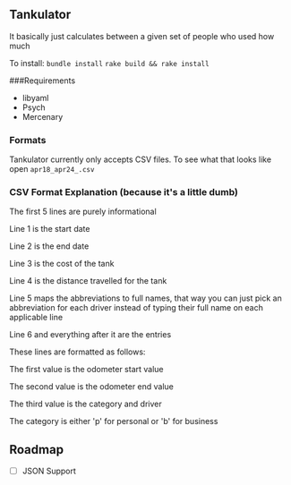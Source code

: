 
## Tankulator
It basically just calculates between a given set of people who used how much

To install:
`bundle install`
`rake build && rake install`

###Requirements
- libyaml
- Psych
- Mercenary

### Formats
Tankulator currently only accepts CSV files. To see what that looks like open `apr18_apr24_.csv`

### CSV Format Explanation (because it's a little dumb)
The first 5 lines are purely informational

Line 1 is the start date

Line 2 is the end date

Line 3 is the cost of the tank

Line 4 is the distance travelled for the tank

Line 5 maps the abbreviations to full names, that way you can just pick an abbreviation
for each driver instead of typing their full name on each applicable line

Line 6 and everything after it are the entries

These lines are formatted as follows:

The first value is the odometer start value

The second value is the odometer end value

The third value is the category and driver

The category is either 'p' for personal or 'b' for business

## Roadmap
- [ ] JSON Support
